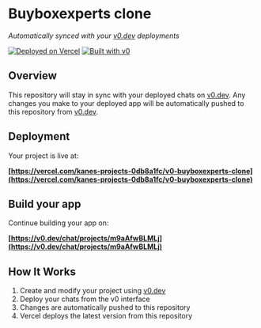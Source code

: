 # Buyboxexperts clone

*Automatically synced with your [v0.dev](https://v0.dev) deployments*

[![Deployed on Vercel](https://img.shields.io/badge/Deployed%20on-Vercel-black?style=for-the-badge&logo=vercel)](https://vercel.com/kanes-projects-0db8a1fc/v0-buyboxexperts-clone)
[![Built with v0](https://img.shields.io/badge/Built%20with-v0.dev-black?style=for-the-badge)](https://v0.dev/chat/projects/m9aAfwBLMLj)

## Overview

This repository will stay in sync with your deployed chats on [v0.dev](https://v0.dev).
Any changes you make to your deployed app will be automatically pushed to this repository from [v0.dev](https://v0.dev).

## Deployment

Your project is live at:

**[https://vercel.com/kanes-projects-0db8a1fc/v0-buyboxexperts-clone](https://vercel.com/kanes-projects-0db8a1fc/v0-buyboxexperts-clone)**

## Build your app

Continue building your app on:

**[https://v0.dev/chat/projects/m9aAfwBLMLj](https://v0.dev/chat/projects/m9aAfwBLMLj)**

## How It Works

1. Create and modify your project using [v0.dev](https://v0.dev)
2. Deploy your chats from the v0 interface
3. Changes are automatically pushed to this repository
4. Vercel deploys the latest version from this repository
